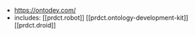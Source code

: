 
- https://ontodev.com/
- includes: [[prdct.robot]] [[prdct.ontology-development-kit]] [[prdct.droid]]